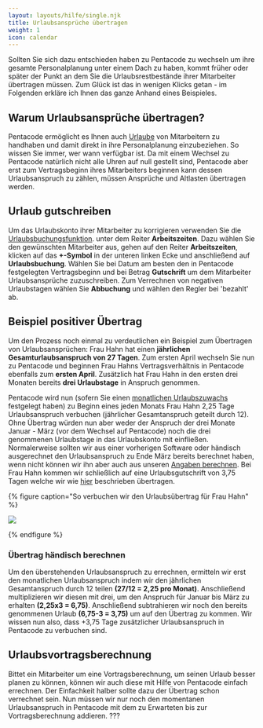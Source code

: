 ```yaml
---
layout: layouts/hilfe/single.njk
title: Urlaubsansprüche übertragen
weight: 1
icon: calendar
---
```


Sollten Sie sich dazu entschieden haben zu Pentacode zu wechseln um ihre gesamte Personalplanung unter einem Dach zu haben, kommt früher oder später der Punkt an dem Sie die Urlaubsrestbestände ihrer Mitarbeiter übertragen müssen. Zum Glück ist das in wenigen Klicks getan - im Folgenden erkläre ich Ihnen das ganze Anhand eines Beispieles.

## Warum Urlaubsansprüche übertragen?

Pentacode ermöglicht es Ihnen auch [Urlaube](/hilfe/handbuch/mitarbeiter/abwesenheiten) von Mitarbeitern zu handhaben und damit direkt in ihre Personalplanung einzubeziehen. So wissen Sie immer, wer wann verfügbar ist. Da mit einem Wechsel zu Pentacode natürlich nicht alle Uhren auf null gestellt sind, Pentacode aber erst zum Vertragsbeginn ihres Mitarbeiters beginnen kann dessen Urlaubsanspruch zu zählen, müssen Ansprüche und Altlasten übertragen werden.

## Urlaub gutschreiben

Um das Urlaubskonto ihrer Mitarbeiter zu korrigieren verwenden Sie die [Urlaubsbuchungsfunktion](/hilfe/handbuch/mitarbeiter/arbeitszeiten/Urlaubsbuchungen). unter dem Reiter **Arbeitszeiten**. Dazu wählen Sie den gewünschten Mitarbeiter aus, gehen auf den Reiter **Arbeitszeiten**, klicken auf das **+-Symbol** in der unteren linken Ecke und anschließend auf **Urlaubsbuchung**. Wählen Sie bei Datum am besten den in Pentacode festgelegten Vertragsbeginn und bei Betrag **Gutschrift** um dem Mitarbeiter Urlaubsansprüche zuzuschreiben. Zum Verrechnen von negativen Urlaubstagen wählen Sie **Abbuchung** und wählen den Regler bei 'bezahlt' ab. 

## Beispiel positiver Übertrag

Um den Prozess noch einmal zu verdeutlichen ein Beispiel zum Übertragen von Urlaubsansprüchen:
Frau Hahn hat einen **jährlichen Gesamturlaubsanspruch von 27 Tagen**. Zum ersten April wechseln Sie nun zu Pentacode und beginnen Frau Hahns Vertragsverhältnis in Pentacode ebenfalls zum **ersten April**. Zusätzlich hat Frau Hahn in den ersten drei Monaten bereits **drei Urlaubstage** in Anspruch genommen.

Pentacode wird nun (sofern Sie einen [monatlichen Urlaubszuwachs](/hilfe/handbuch/mitarbeiter/vertrag/#Urlaubszuwachs) festgelegt haben) zu Beginn eines jeden Monats Frau Hahn 2,25 Tage Urlaubsanspruch verbuchen (jährlicher Gesamtanspruch geteilt durch 12). Ohne Übertrag würden nun aber weder der Anspruch der drei Monate Januar - März (vor dem Wechsel auf Pentacode) noch die drei genommenen Urlaubstage in das Urlaubskonto mit einfließen. Normalerweise sollten wir aus einer vorherigen Software oder händisch ausgerechnet den Urlaubsanspruch zu Ende März bereits berechnet haben, wenn nicht können wir ihn aber auch aus unseren [Angaben berechnen](#übertrag-händisch-berechnen). Bei Frau Hahn kommen wir schließlich auf eine Urlaubsgutschrift von 3,75 Tagen welche wir wie [hier](#urlaub-gutschreiben) beschrieben übertragen. 

{% figure caption="So verbuchen wir den Urlaubsübertrag für Frau Hahn" %}

<img src="gutschrift.gif" />

{% endfigure %}

### Übertrag händisch berechnen
Um den überstehenden Urlaubsanspruch zu errechnen, ermitteln wir erst den monatlichen Urlaubsanspruch indem wir den jährlichen Gesamtanspruch durch 12 teilen **(27/12 = 2,25 pro Monat)**. Anschließend multiplizieren wir diesen mit drei, um den Anspruch für Januar bis März zu erhalten **(2,25x3 = 6,75)**. Anschließend subtrahieren wir noch den bereits genommenen Urlaub **(6,75-3 = 3,75)** um auf den Übertrag zu kommen. Wir wissen nun also, dass +3,75 Tage zusätzlicher Urlaubsanspruch in Pentacode zu verbuchen sind. 

## Urlaubsvortragsberechnung
Bittet ein Mitarbeiter um eine Vortragsberechnung, um seinen Urlaub besser planen zu können, können wir auch diese mit Hilfe von Pentacode einfach errechnen. Der Einfachkeit halber sollte dazu der Übertrag schon verrechnet sein. Nun müssen wir nur noch den momentanen Urlaubsanspruch in Pentacode mit dem zu Erwarteten bis zur Vortragsberechnung addieren. ???
